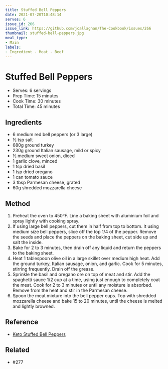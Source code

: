 ```yaml
---
title: Stuffed Bell Peppers
date: 2021-07-20T10:48:14
serves: 6
issue_id: 266
issue_link: https://github.com/jcallaghan/The-Cookbook/issues/266
thumbnail: stuffed-bell-peppers.jpg
meal_type:
- Main
labels:
- Ingredient - Meat - Beef
---
```


# Stuffed Bell Peppers

- Serves: 6 servings
- Prep Time: 15 minutes
- Cook Time: 30 minutes
- Total Time: 45 minutes

## Ingredients

- 6 medium red bell peppers (or 3 large)
- ½ tsp salt
- 680g ground turkey
- 230g ground Italian sausage, mild or spicy
- ½ medium sweet onion, diced
- 1 garlic clove, minced
- 1 tsp dried basil
- 1 tsp dried oregano
- 1 can tomato sauce
- 3 tbsp Parmesan cheese, grated
- 60g shredded mozzarella cheese

## Method

1. Preheat the oven to 450°F. Line a baking sheet with aluminium foil and spray lightly with cooking spray.
2. If using large bell peppers, cut them in half from top to bottom. It using medium size bell peppers, slice off the top 1/4 of the pepper. Remove the seeds and place the peppers on the baking sheet, cut side up and salt the inside.
3. Bake for 2 to 3 minutes, then drain off any liquid and return the peppers to the baking sheet.
4. Heat 1 tablespoon olive oil in a large skillet over medium high heat. Add the ground turkey, Italian sausage, onion, and garlic. Cook for 5 minutes, stirring frequently. Drain off the grease.
5. Sprinkle the basil and oregano ore on top of meat and stir. Add the spaghetti sauce 1/2 cup at a time, using just enough to completely coat the meat. Cook for 2 to 3 minutes or until any moisture is absorbed. Remove from the heat and stir in the Parmesan cheese.
6. Spoon the meat mixture into the bell pepper cups. Top with shredded mozzarella cheese and bake 15 to 20 minutes, until the cheese is melted and lightly browned.

## Reference

- [Keto Stuffed Bell Peppers](https://lifeloveandgoodfood.com/stuffed-red-peppers/)

## Related

- #277 
